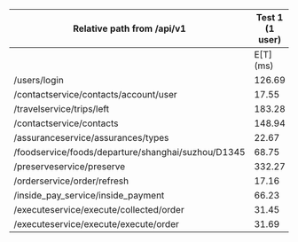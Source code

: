 | Relative path from /api/v1               | **Test 1 (1 user)** |         |         | **Test 6 (10 users)** |         |         | **Test 8 (20 users)** |         |         |
|------------------------------------------|----------------------|---------|---------|------------------------|---------|---------|------------------------|---------|---------|
|                                          | E[T] (ms)            | T_max (ms) | N(F)  | E[T] (ms)              | T_max (ms) | N(F)  | E[T] (ms)              | T_max (ms) | N(F)  |
| /users/login                             | 126.69               | 161.58     | 0     | 163.94                 | 208.87     | 0     | 223.96                 | 344.74     | 0     |
| /contactservice/contacts/account/user    | 17.55                | 36.00      | 0     | 10.83                  | 29.35      | 0     | 13.35                  | 61.30      | 0     |
| /travelservice/trips/left                | 183.28               | 431.60     | 0     | 2478.16                | 22907.77   | 1     | 15318.02               | 53053.67   | 10    |
| /contactservice/contacts                 | 148.94               | 148.94     | 0     | 27.25                  | 51.27      | 0     | 21.41                  | 67.09      | 0     |
| /assuranceservice/assurances/types       | 22.67                | 2420.70    | 0     | 9.25                   | 32.02      | 0     | 11.20                  | 45.38      | 0     |
| /foodservice/foods/departure/shanghai/suzhou/D1345 | 68.75 | 151.63 | 0     | 34.07                  | 105.68     | 0     | 2604.84                | 28128.80   | 0     |
| /preserveservice/preserve               | 332.27               | 539.17     | 0     | 5063.50                | 23707.25   | 1     | 34769.36               | 57195.09   | 4     |
| /orderservice/order/refresh              | 17.16                | 82.63      | 0     | 95.50                  | 6238.24    | 0     | 686.70                 | 12232.73   | 0     |
| /inside_pay_service/inside_payment       | 66.23                | 153.49     | 0     | 232.70                 | 4567.65    | 0     | 1799.67                | 24958.50   | 0     |
| /executeservice/execute/collected/order  | 31.45                | 73.50      | 0     | 140.45                 | 8634.27    | 0     | 538.35                 | 11579.05   | 0     |
| /executeservice/execute/execute/order    | 31.69                | 181.46     | 0     | 102.84                 | 2122.53    | 0     | 342.22                 | 14535.79   | 0     |
